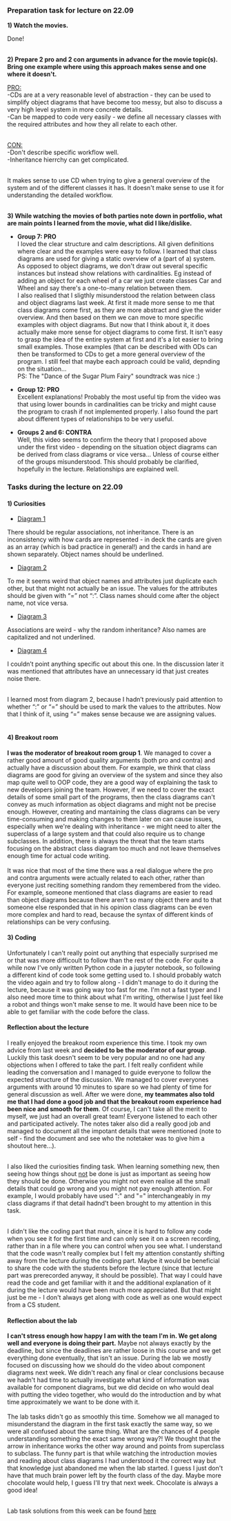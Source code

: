 ### Preparation task for lecture on 22.09

**1) Watch the movies.**<br>

Done! <br><br>

**2) Prepare 2 pro and 2 con arguments in advance for the movie topic(s). Bring one example where using this approach makes sense and one where it doesn't.**<br>

<ins>PRO:</ins><br>
-CDs are at a very reasonable level of abstraction - they can be used to simplify object diagrams that have become too messy, but also to discuss a very high level system
in more concrete details. <br>
-Can be mapped to code very easily - we define all necessary classes with the required attributes and how they all relate to each other.<br><br>

<ins>CON:</ins><br>
-Don't describe specific workflow well.<br>
-Inheritance hierrchy can get complicated.<br><br>

It makes sense to use CD when trying to give a general overview of the system and of the different classes it has. It doesn't make sense to use it for
understanding the detailed workflow.<br><br>

**3) While watching the movies of both parties note down in portfolio, what are main points I learned from the movie, what did I like/dislike.**<br>

* **Group 7: PRO** <br>
I loved the clear structure and calm descriptions. All given definitions where clear and the examples were easy to follow. I learned that class diagrams are used for
giving a static overview of a (part of a) system. As opposed to object diagrams, we don't draw out several specific instances but instead show relations with cardinalities.
Eg instead of adding an object for each wheel of a car we just create classes Car and Wheel and say there's a one-to-many relation between them.<br>
I also realised that I sligthly misunderstood the relation between class and object diagrams last week.
At first it made more sense to me that class diagrams come first, as they are more abstract and give the wider overview. And then based on them we can move to more specific examples
with object diagrams. But now that I think about it, it does actually make more sense for object diagrams to come first. It isn't easy to grasp the idea of the entire system
at first and it's a lot easier to bring small examples. Those examples (that can be described with ODs can then be transformed to CDs to get a more general overview of the program.
I still feel that maybe each approach could be valid, depnding on the situation...<br>
PS: The "Dance of the Sugar Plum Fairy" soundtrack was nice :) <br>


* **Group 12: PRO** <br>
Excellent explanations! Probably the most useful tip from the video was that using lower bounds in cardinalities can be tricky and might cause the program to crash if not implemented properly.
I also found the part about different types of relationships to be very useful.<br>

* **Groups 2 and 6: CONTRA** <br>
Well, this video seems to confirm the theory that I proposed above under the first video - depending on the situation object diagrams can be derived from class diagrams or vice versa...
Unless of course either of the groups misunderstood. This should probably be clarified, hopefully in the lecture. Relationships are explained well.<br>

### Tasks during the lecture on 22.09

#### 1) Curiosities

* <ins> Diagram 1 </ins><br>

There should be regular associations, not inheritance. There is an inconsistency with how cards are represented - in deck the cards are given as an array (which is bad practice in general!) and the cards in hand are shown separately. Object names should be underlined.

* <ins> Diagram 2 </ins><br>

To me it seems weird that object names and attributes just duplicate each other, but that might not actually be an issue. The values for the attributes should be given with “=” not “:”. Class names should come after the object name, not vice versa.

* <ins> Diagram 3 </ins><br>

Associations are weird - why the random inheritance? Also names are capitalized and not underlined.

* <ins> Diagram 4 </ins>

I couldn’t point anything specific out about this one. In the discussion later it was mentioned that attributes have an unnecessary id that just creates noise there.<br><br>


I learned most from diagram 2, because I hadn’t previously paid attention to whether “:” or “=” should be used to mark the values to the attributes. Now that I think of it, using “=” makes sense because we are assigning values. <br><br>

#### 4) Breakout room

**I was the moderator of breakout room group 1**. We managed to cover a rather good amount of good quality arguments (both pro and contra) and actually have a discussion about them. For example, we think that class diagrams are good for giving an overview of the system and since they also map quite well to OOP code, they are a good way of explaining the task to new developers joining the team. However, if we need to cover the exact details of some small part of the programs, then the class diagrams can't convey as much information as object diagrams and might not be precise enough. However, creating and mantaining the class diagrams can be very time-consuming and making changes to them later on can cause issues, especially when we're dealing with inheritance - we might need to alter the superclass of a large system and that could also require us to change subclasses. In addition, there is always the threat that the team starts focusing on the abstract class diagram too much and not leave themselves enough time for actual code writing.<br><br>
It was nice that most of the time there was a real dialogue where the pro and contra arguments were actually related to each other, rather than everyone just reciting something random they remembered from the video. For example, someone mentioned that class diagrams are easier to read than object diagrams because there aren't so many object there and to that someone else responded that in his opinion class diagrams can be even more complex and hard to read, because the syntax of different kinds of relationships can be very confusing.


#### 3) Coding

Unfortunately I can't really point out anything that especially surprised me or that was more difficoult to follow than the rest of the code. For quite a while now I've only written Python code in a jupyter notebook, so following a different kind of code took some getting used to. I should probably watch the video again and try to follow along - I didn't manage to do it during the lecture, because it was going way too fast for me. I'm not a fast typer and I also need more time to think about what I'm writing, otherwise I just feel like a robot and things won't make sense to me. It would have been nice to be able to get familiar with the code before the class.

#### Reflection about the lecture

I really enjoyed the breakout room experience this time. I took my own advice from last week and **decided to be the moderator of our group**. Luckily this task doesn't seem to be very popular and no one had any objections when I offered to take the part. I felt really confident while leading the conversation and I managed to guide everyone to follow the expected structure of the discussion. We managed to cover everyones arguments with around 10 minutes to spare so we had plenty of time for general discussion as well. After we were done, **my teammates also told me that I had done a good job and that the breakout room experience had been nice and smooth for them**. Of course, I can't take all the merit to myself, we just had an overall great team! Everyone listened to each other and participated actively. The notes taker also did a really good job and managed to document all the impotant details that were mentioned (note to self - find the document and see who the notetaker was to give him a shoutout here...).<br><br>

I also liked the curiosities finding task. When learning something new, then seeing how things shout <ins>not</ins> be done is just as important as seeing how they should be done. Otherwise you might not even realise all the small details that could go wrong and you might not pay enough attention. For example, I would probably have used ":" and "=" interchangeably in my class diagrams if that detail hadnd't been brought to my attention in this task.<br><br>

I didn't like the coding part that much, since it is hard to follow any code when you see it for the first time and can only see it on a screen recording, rather than in a file where you can control when you see what. I understand that the code wasn't really complex but I felt my attention constantly shifting away from the lecture during the coding part. Maybe it would be beneficial to share the code with the students before the lecture (since that lecture part was prerecorded anyway, it should be possible). That way I could have read the code and get familiar with it and the additional explanation of it during the lecture would have been much more appreciated. But that might just be me - I don't always get along with code as well as one would expect from a CS student.

#### Reflection about the lab

**I can't stress enough how happy I am with the team I'm in. We get along well and everyone is doing their part.** Maybe not always exactly by the deadline, but since the deadlines are rather loose in this course and we get everything done eventually, that isn't an issue. During the lab we mostly focused on discussing how we should do the video about component diagrams next week. We didn't reach any final or clear conclusions because we hadn't had time to actually investigate what kind of information was available for component diagrams, but we did decide on who would deal with putting the video together, who would do the introduction and by what time approximately we want to be done with it.<br><br>
The lab tasks didn't go as smoothly this time. Somehow we all managed to misunderstand the diagram in the first task exactly the same way, so we were all confused about the same thing. What are the chances of 4 people understanding something the exact same wrong way?! We thought that the arrow in inheritance works the other way around and points from superclass to subclass. The funny part is that while watching the introduction movies and reading about class diagrams I had understood it the correct way but that knowledge just abandoned me when the lab started. I guess I just don't have that much brain power left by the fourth class of the day. Maybe more chocolate would help, I guess I'll try that next week. Chocolate is always a good idea!<br><br>

Lab task solutions from this week can be found  [here](/team/Lab_22.09_tasks.md)
